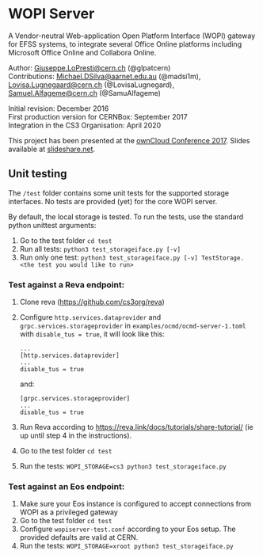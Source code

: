 # WOPI Server

A Vendor-neutral Web-application Open Platform Interface (WOPI) gateway for EFSS systems,
to integrate several Office Online platforms including Microsoft Office Online and Collabora Online.

Author: Giuseppe.LoPresti@cern.ch (@glpatcern) <br/>
Contributions: Michael.DSilva@aarnet.edu.au (@madsi1m), Lovisa.Lugnegaard@cern.ch (@LovisaLugnegard), Samuel.Alfageme@cern.ch (@SamuAlfageme)

Initial revision: December 2016 <br/>
First production version for CERNBox: September 2017 <br/>
Integration in the CS3 Organisation: April 2020

This project has been presented at the [ownCloud Conference 2017](https://occon17.owncloud.org).
Slides available at [slideshare.net](https://www.slideshare.net/giuseppelopresti/collaborative-editing-and-more-in-cernbox).

## Unit testing

The `/test` folder contains some unit tests for the supported storage interfaces. No tests are provided (yet) for the core WOPI server.

By default, the local storage is tested. To run the tests, use the standard python unittest arguments:

1. Go to the test folder `cd test`
2. Run all tests: `python3 test_storageiface.py [-v]`
3. Run only one test: `python3 test_storageiface.py [-v] TestStorage.<the test you would like to run>`

### Test against a Reva endpoint:

1. Clone reva (https://github.com/cs3org/reva)
2. Configure `http.services.dataprovider`  and `grpc.services.storageprovider` in `examples/ocmd/ocmd-server-1.toml` with `disable_tus = true`, it will look like this:

   ```
   ...
   [http.services.dataprovider]
   ...
   disable_tus = true
   ``` 
   and:

   ```
   [grpc.services.storageprovider]
   ...
   disable_tus = true
   ```

3. Run Reva according to <https://reva.link/docs/tutorials/share-tutorial/> (ie up until step 4 in the instructions).
4. Go to the test folder `cd test`
5. Run the tests: `WOPI_STORAGE=cs3 python3 test_storageiface.py`

### Test against an Eos endpoint:

1. Make sure your Eos instance is configured to accept connections from WOPI as a privileged gateway
2. Go to the test folder `cd test`
3. Configure `wopiserver-test.conf` according to your Eos setup. The provided defaults are valid at CERN.
4. Run the tests: `WOPI_STORAGE=xroot python3 test_storageiface.py`
